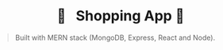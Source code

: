 <h1 align="center">  🛒 &nbsp; Shopping App 🛒 </h1>

> Built with MERN stack (MongoDB, Express, React and Node).
